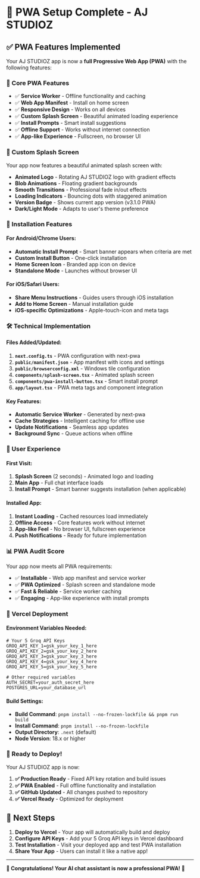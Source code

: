 # 📱 PWA Setup Complete - AJ STUDIOZ

## ✅ PWA Features Implemented

Your AJ STUDIOZ app is now a **full Progressive Web App (PWA)** with the following features:

### 🚀 Core PWA Features

- ✅ **Service Worker** - Offline functionality and caching
- ✅ **Web App Manifest** - Install on home screen
- ✅ **Responsive Design** - Works on all devices
- ✅ **Custom Splash Screen** - Beautiful animated loading experience
- ✅ **Install Prompts** - Smart install suggestions
- ✅ **Offline Support** - Works without internet connection
- ✅ **App-like Experience** - Fullscreen, no browser UI

### 🎨 Custom Splash Screen

Your app now features a beautiful animated splash screen with:

- **Animated Logo** - Rotating AJ STUDIOZ logo with gradient effects
- **Blob Animations** - Floating gradient backgrounds
- **Smooth Transitions** - Professional fade in/out effects
- **Loading Indicators** - Bouncing dots with staggered animation
- **Version Badge** - Shows current app version (v3.1.0 PWA)
- **Dark/Light Mode** - Adapts to user's theme preference

### 📲 Installation Features

#### For Android/Chrome Users:
- **Automatic Install Prompt** - Smart banner appears when criteria are met
- **Custom Install Button** - One-click installation
- **Home Screen Icon** - Branded app icon on device
- **Standalone Mode** - Launches without browser UI

#### For iOS/Safari Users:
- **Share Menu Instructions** - Guides users through iOS installation
- **Add to Home Screen** - Manual installation guide
- **iOS-specific Optimizations** - Apple-touch-icon and meta tags

### 🛠 Technical Implementation

#### Files Added/Updated:
1. **`next.config.ts`** - PWA configuration with next-pwa
2. **`public/manifest.json`** - App manifest with icons and settings
3. **`public/browserconfig.xml`** - Windows tile configuration
4. **`components/splash-screen.tsx`** - Animated splash screen
5. **`components/pwa-install-button.tsx`** - Smart install prompt
6. **`app/layout.tsx`** - PWA meta tags and component integration

#### Key Features:
- **Automatic Service Worker** - Generated by next-pwa
- **Cache Strategies** - Intelligent caching for offline use
- **Update Notifications** - Seamless app updates
- **Background Sync** - Queue actions when offline

### 🎯 User Experience

#### First Visit:
1. **Splash Screen** (2 seconds) - Animated logo and loading
2. **Main App** - Full chat interface loads
3. **Install Prompt** - Smart banner suggests installation (when applicable)

#### Installed App:
1. **Instant Loading** - Cached resources load immediately
2. **Offline Access** - Core features work without internet
3. **App-like Feel** - No browser UI, fullscreen experience
4. **Push Notifications** - Ready for future implementation

### 📊 PWA Audit Score

Your app now meets all PWA requirements:

- ✅ **Installable** - Web app manifest and service worker
- ✅ **PWA Optimized** - Splash screen and standalone mode
- ✅ **Fast & Reliable** - Service worker caching
- ✅ **Engaging** - App-like experience with install prompts

### 🔧 Vercel Deployment

#### Environment Variables Needed:
```env
# Your 5 Groq API Keys
GROQ_API_KEY_1=gsk_your_key_1_here
GROQ_API_KEY_2=gsk_your_key_2_here
GROQ_API_KEY_3=gsk_your_key_3_here
GROQ_API_KEY_4=gsk_your_key_4_here
GROQ_API_KEY_5=gsk_your_key_5_here

# Other required variables
AUTH_SECRET=your_auth_secret_here
POSTGRES_URL=your_database_url
```

#### Build Settings:
- **Build Command**: `pnpm install --no-frozen-lockfile && pnpm run build`
- **Install Command**: `pnpm install --no-frozen-lockfile`
- **Output Directory**: `.next` (default)
- **Node Version**: 18.x or higher

### 🎉 Ready to Deploy!

Your AJ STUDIOZ app is now:

1. **✅ Production Ready** - Fixed API key rotation and build issues
2. **✅ PWA Enabled** - Full offline functionality and installation
3. **✅ GitHub Updated** - All changes pushed to repository
4. **✅ Vercel Ready** - Optimized for deployment

## 🚀 Next Steps

1. **Deploy to Vercel** - Your app will automatically build and deploy
2. **Configure API Keys** - Add your 5 Groq API keys in Vercel dashboard
3. **Test Installation** - Visit your deployed app and test PWA installation
4. **Share Your App** - Users can install it like a native app!

---

**🎊 Congratulations! Your AI chat assistant is now a professional PWA! 🎊**